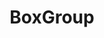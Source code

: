 ---
layout: firm_page
title: "BoxGroup"
id: "boxgroup.com"
permalink: "/boxgroupboxgroup.com/"
website: "https://www.boxgroup.com"
offices: "New York City (United States), San Francisco (United States)"
investment_stages: "Pre-seed, Seed, Series A"
portfolio_companies: "Ramp, Plaid, Clay, Cursor, Ro"
portfolio_link: "https://www.boxgroup.com/portfolio"
investment_markets: "Software, Fintech, Climate, Developer tools, Marketplaces"
founded_year: "2009"
description: "BoxGroup is an early-stage investment fund focused on technology companies. They invest in pre-seed to Series A rounds, supporting companies with strong founder-market fit and a vision for creating next-generation businesses. They pride themselves on being the earliest investor and building strong relationships with founders."
linkedin: "https://www.linkedin.com/company/boxgroup"
twitter: "https://twitter.com/boxgroup"
instagram: ""
team_page: "https://www.boxgroup.com/team"
investor_type: "Venture Capital"
crunchbase: "https://www.crunchbase.com/organization/boxgroup"
pitchbook: ""

# SEO Optimization
meta_title: "BoxGroup - VC Firm - projectstartups.com"
meta_description: "BoxGroup, BoxGroup is an early-stage investment fund focused on technology companies. They invest in pre-seed to Series A rounds, supporting companies with stro..."
meta_keywords: "BoxGroup, Software, Fintech, Climate, Developer tools, Marketplaces, VC firm, venture capital, startup investor, projectstartups.com"
canonical_url: "https://vc.projectstartups.com/boxgroupboxgroup.com/"
---